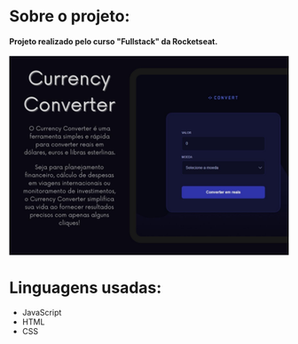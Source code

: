 # Sobre o projeto:

#### Projeto realizado pelo curso "Fullstack" da Rocketseat.

![Imagem sobre o projeto](/img/Currency%20Converter.jpg)

# Linguagens usadas:

- JavaScript
- HTML
- CSS
